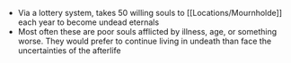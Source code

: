 - Via a lottery system, takes 50 willing souls to [[Locations/Mournholde]] each year to become undead eternals
- Most often these are poor souls afflicted by illness, age, or something worse. They would prefer to continue living in undeath than face the uncertainties of the afterlife